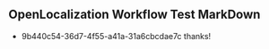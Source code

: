 ## OpenLocalization Workflow Test MarkDown
* 9b440c54-36d7-4f55-a41a-31a6cbcdae7c 
thanks!<!--HONumber=Mar16_HO3-->
